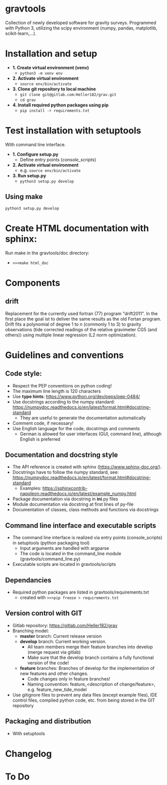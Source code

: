 # gravtools
Collection of newly developed software for gravity surveys. Programmed with Python 3, utilizing the scipy environment (numpy, pandas, matplotlib, scikit-learn,...).

# Installation and setup
* **1.  Create virtual environment (venv)**
  * `python3 -m venv env`
* **2. Activate virtual environment**
  * `source env/bin/activate`
* **3. Clone git repository to local machine**
  * `git clone git@gitlab.com:Heller182/grav.git`
  * `cd grav`
* **4. Install required python packages using pip**
  * `pip install -r requirements.txt`


# Test installation with setuptools 
With command line interface.

* **1. Configure setup.py**
  * Define entry points (*console_scripts*)
* **2. Activate virtual environment**
  * e.g. `source env/bin/activate`
* **3. Run setup.py**
  * `python3 setup.py develop`

## Using make
`python3 setup.py develop`


# Create HTML documentation with sphinx:
Run make in the gravtools/doc directory: 
* `>>>make html_doc`

# Components

## drift
Replacement for the currently used fortran (77) program "drift2011". In the first place the goal ist to deliver the same results as the old Fortan program.
Drift fits a polynomial of degree 1 to n (commonly 1 to 3) to gravity observations (tide corrected readings of the relative gravimeter CG5 (and others)) using multiple linear regression (L2 norm optimization).


# Guidelines and conventions

## Code style:
* Respect the PEP conventions on python coding!
* The maximum line length is 120 characters
* Use **type hints**: https://www.python.org/dev/peps/pep-0484/
* Use docstrings according to the numpy standard: https://numpydoc.readthedocs.io/en/latest/format.html#docstring-standard
  * They are useful to generate the documentation automatically
* Comment code, if necessary!
* Use English language for the code, docstrings and comments
  * German is allowed for user interfaces (GUI, command line), although English is preferred

## Documentation and docstring style
* The API reference is created with sphinx (https://www.sphinx-doc.org/).
* Docstrings have to follow the numpy standard, see: https://numpydoc.readthedocs.io/en/latest/format.html#docstring-standard
  * Examples: https://sphinxcontrib-napoleon.readthedocs.io/en/latest/example_numpy.html
* Package documentation via docstring in __ini__.py files
* Module documentation via docstring at first lines of py-file
* Documentation of classes, class methods and functions via docstrings
  
## Command line interface and executable scripts
* The command line interface is realized via entry points (console_scripts) in setuptools (python packaging tool)
  * Input arguments are handled with argparse
  * The code is located in the command_line module (gravtools/command_line.py)
* Executable scripts are located in gravtools/scripts

## Dependancies
* Required python packages are listed in gravtools/requirements.txt
  * created with `>>>pip freeze > requirements.txt`
  
## Version control with GIT
* Gitlab repository: https://gitlab.com/Heller182/grav
* Branching model:
  * **master** branch: Current release version
  * **develop** branch: Current working version. 
    * All team members merge their feature branches into develop (merge request via gitlab)
    * Make sure that the develop branch contains a fully functional version of the code!
  * **feature** branches: Branches of develop for the implementation of new features and other changes.
    * Code changes only in feature branches!
    * Naming convention: feature_<description of change/feature>, e.g. feature_new_tide_model
* Use gitignore files to prevent any data files (except example files), IDE control files, compiled python code, etc. from being stored in the GIT repository
    
## Packaging and distribution
* With setuptools 
    
    
# Changelog


# To Do

